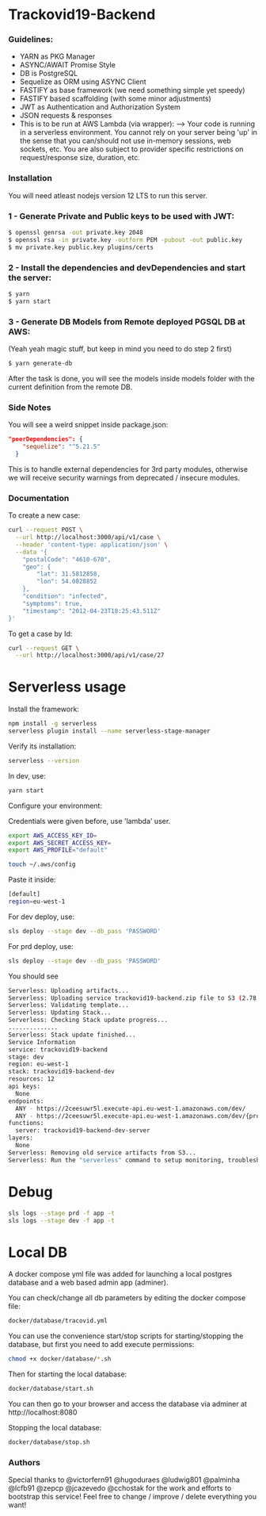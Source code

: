 # Trackovid19-Backend
### Guidelines:
- YARN as PKG Manager
- ASYNC/AWAIT Promise Style
- DB is PostgreSQL
- Sequelize as ORM using ASYNC Client
- FASTIFY as base framework (we need something simple yet speedy)
- FASTIFY based scaffolding (with some minor adjustments)
- JWT as Authentication and Authorization System
- JSON requests & responses
- This is to be run at AWS Lambda (via wrapper):
--> Your code is running in a serverless environment. You cannot rely on your server being 'up' in the sense that you can/should not use in-memory sessions, web sockets, etc. You are also subject to provider specific restrictions on request/response size, duration, etc.
### Installation
You will need atleast nodejs version 12 LTS to run this server.
### 1 - Generate Private and Public keys to be used with JWT:
```sh
$ openssl genrsa -out private.key 2048
$ openssl rsa -in private.key -outform PEM -pubout -out public.key
$ mv private.key public.key plugins/certs
```
### 2 - Install the dependencies and devDependencies and start the server:
```sh
$ yarn
$ yarn start
```
### 3 - Generate DB Models from Remote deployed PGSQL DB at AWS:
(Yeah yeah magic stuff, but keep in mind you need to do step 2 first)
```sh
$ yarn generate-db
```
After the task is done, you will see the models inside models folder with the current definition from the remote DB.
### Side Notes
You will see a weird snippet inside package.json:
```json
"peerDependencies": {
    "sequelize": "^5.21.5"
  }
```
This is to handle external dependencies for 3rd party modules, otherwise we will receive security warnings from deprecated / insecure modules.

### Documentation
To create a new case:
```sh
curl --request POST \
  --url http://localhost:3000/api/v1/case \
  --header 'content-type: application/json' \
  --data '{
	"postalCode": "4610-670",
	"geo": {
		"lat": 31.5812858,
		"lon": 54.0828852
	},
	"condition": "infected",
	"symptoms": true,
	"timestamp": "2012-04-23T18:25:43.511Z"
}'
```
To get a case by Id:
```sh
curl --request GET \
  --url http://localhost:3000/api/v1/case/27
```

# Serverless usage

Install the framework:

```sh
npm install -g serverless
serverless plugin install --name serverless-stage-manager
```

Verify its installation:

```sh
serverless --version
```

In dev, use:


```sh
yarn start

```

Configure your environment:

Credentials were given before, use 'lambda' user.

```sh
export AWS_ACCESS_KEY_ID=
export AWS_SECRET_ACCESS_KEY=
export AWS_PROFILE="default"
```

```sh
touch ~/.aws/config
```

Paste it inside:

```sh
[default]
region=eu-west-1
```

For dev deploy, use:

```sh
sls deploy --stage dev --db_pass 'PASSWORD'

```

For prd deploy, use:

```sh
sls deploy --stage dev --db_pass 'PASSWORD'
```

You should see

```sh
Serverless: Uploading artifacts...
Serverless: Uploading service trackovid19-backend.zip file to S3 (2.78 MB)...
Serverless: Validating template...
Serverless: Updating Stack...
Serverless: Checking Stack update progress...
..............
Serverless: Stack update finished...
Service Information
service: trackovid19-backend
stage: dev
region: eu-west-1
stack: trackovid19-backend-dev
resources: 12
api keys:
  None
endpoints:
  ANY - https://2ceesuwr5l.execute-api.eu-west-1.amazonaws.com/dev/
  ANY - https://2ceesuwr5l.execute-api.eu-west-1.amazonaws.com/dev/{proxy+}
functions:
  server: trackovid19-backend-dev-server
layers:
  None
Serverless: Removing old service artifacts from S3...
Serverless: Run the "serverless" command to setup monitoring, troubleshooting and testing.

```

# Debug

```sh
sls logs --stage prd -f app -t
sls logs --stage dev -f app -t
```

# Local DB

A docker compose yml file was added for launching a local postgres database and a web based admin app (adminer). 

You can check/change all db parameters by editing the docker compose file:

```sh
docker/database/tracovid.yml
```

You can use the convenience start/stop scripts for starting/stopping the database, but first you need to add execute permissions:

```sh
chmod +x docker/database/*.sh
```

Then for starting the local database:

```sh
docker/database/start.sh
```

You can then go to your browser and access the database via adminer at http://localhost:8080


Stopping the local database:

```sh
docker/database/stop.sh
```


### Authors
Special thanks to @victorfern91 @hugoduraes @ludwig801 @palminha @lcfb91 @zepcp @jcazevedo @cchostak for the work and efforts to bootstrap this service!
Feel free to change / improve / delete everything you want!
